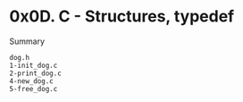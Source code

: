 # 0x0D. C - Structures, typedef

Summary

```
dog.h
1-init_dog.c
2-print_dog.c
4-new_dog.c
5-free_dog.c
```
